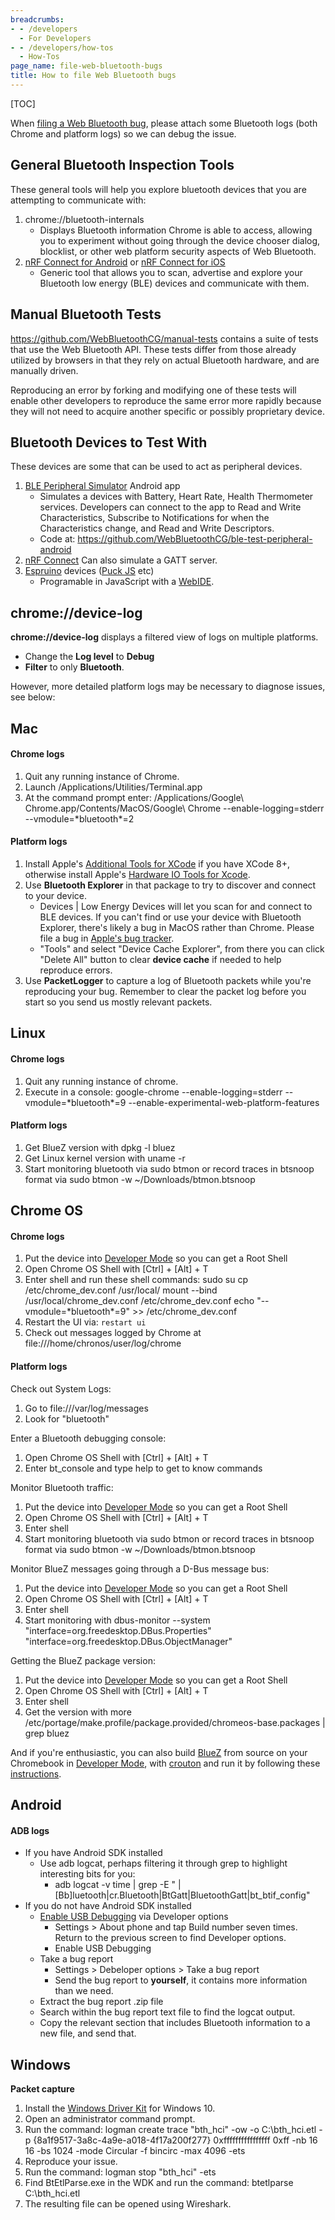 ```yaml
---
breadcrumbs:
- - /developers
  - For Developers
- - /developers/how-tos
  - How-Tos
page_name: file-web-bluetooth-bugs
title: How to file Web Bluetooth bugs
---
```


[TOC]

When [filing a Web Bluetooth
bug](https://bugs.chromium.org/p/chromium/issues/entry?components=Blink%3EBluetooth&source=chromium.org),
please attach some Bluetooth logs (both Chrome and platform logs) so we can
debug the issue.

## General Bluetooth Inspection Tools

These general tools will help you explore bluetooth devices that you are
attempting to communicate with:

1.  chrome://bluetooth-internals
    *   Displays Bluetooth information Chrome is able to access,
                allowing you to experiment without going through the device
                chooser dialog, blocklist, or other web platform security
                aspects of Web Bluetooth.
2.  [nRF Connect for
            Android](https://play.google.com/store/apps/details?id=no.nordicsemi.android.mcp&hl=en)
            or [nRF Connect for
            iOS](https://itunes.apple.com/us/app/nrf-connect/id1054362403?mt=8)
    *   Generic tool that allows you to scan, advertise and explore your
                Bluetooth low energy (BLE) devices and communicate with them.

## Manual Bluetooth Tests

https://github.com/WebBluetoothCG/manual-tests contains a suite of tests that
use the Web Bluetooth API. These tests differ from those already utilized by
browsers in that they rely on actual Bluetooth hardware, and are manually driven.

Reproducing an error by forking and modifying one of these tests will enable
other developers to reproduce the same error more rapidly because they will
not need to acquire another specific or possibly proprietary device.

## Bluetooth Devices to Test With

These devices are some that can be used to act as peripheral devices.

1.  [BLE Peripheral
            Simulator](https://play.google.com/store/apps/details?id=io.github.webbluetoothcg.bletestperipheral)
            Android app
    *   Simulates a devices with Battery, Heart Rate, Health Thermometer
                services. Developers can connect to the app to Read and Write
                Characteristics, Subscribe to Notifications for when the
                Characteristics change, and Read and Write Descriptors.
    *   Code at:
                https://github.com/WebBluetoothCG/ble-test-peripheral-android
2.  [nRF
            Connect](https://www.nordicsemi.com/Software-and-tools/Development-Tools/nRF-Connect-for-mobile/GetStarted)
            Can also simulate a GATT server.
3.  [Espruino](https://www.espruino.com/) devices ([Puck
            JS](https://www.puck-js.com/) etc)
    *   Programable in JavaScript with a
                [WebIDE](https://www.espruino.com/ide/).

## chrome://device-log

**chrome://device-log** displays a filtered view of logs on multiple platforms.

*   Change the **Log level** to **Debug**
*   **Filter** to only **Bluetooth**.

However, more detailed platform logs may be necessary to diagnose issues, see
below:

## Mac

#### Chrome logs

1.  Quit any running instance of Chrome.
2.  Launch /Applications/Utilities/Terminal.app
3.  At the command prompt enter:
    /Applications/Google\\ Chrome.app/Contents/MacOS/Google\\ Chrome
    --enable-logging=stderr --vmodule=\*bluetooth\*=2

#### Platform logs

1.  Install Apple's [Additional Tools for
            XCode](https://developer.apple.com/download/more/?name=Additional%20Tools%20for%20XCode)
            if you have XCode 8+, otherwise install Apple's [Hardware IO Tools
            for
            Xcode](https://developer.apple.com/downloads/?name=Hardware%20IO%20Tools).
2.  Use **Bluetooth Explorer** in that package to try to discover and
            connect to your device.
    *   Devices | Low Energy Devices will let you scan for and connect
                to BLE devices. If you can't find or use your device with
                Bluetooth Explorer, there's likely a bug in MacOS rather than
                Chrome. Please file a bug in [Apple's bug
                tracker](https://bugreport.apple.com/).
    *   "Tools" and select "Device Cache Explorer", from there you can
                click "Delete All" button to clear **device cache** if needed to
                help reproduce errors.
3.  Use **PacketLogger** to capture a log of Bluetooth packets while
            you're reproducing your bug. Remember to clear the packet log before
            you start so you send us mostly relevant packets.

## Linux

#### Chrome logs

1.  Quit any running instance of chrome.
2.  Execute in a console:
    google-chrome --enable-logging=stderr --vmodule=\*bluetooth\*=9
    --enable-experimental-web-platform-features

#### Platform logs

1.  Get BlueZ version with dpkg -l bluez
2.  Get Linux kernel version with uname -r
3.  Start monitoring bluetooth via sudo btmon or record traces in
            btsnoop format via sudo btmon -w ~/Downloads/btmon.btsnoop

## Chrome OS

#### Chrome logs

1.  Put the device into [Developer
            Mode](/chromium-os/chromiumos-design-docs/developer-mode) so you can
            get a Root Shell
2.  Open Chrome OS Shell with \[Ctrl\] + \[Alt\] + T
3.  Enter shell and run these shell commands:
    sudo su
    cp /etc/chrome_dev.conf /usr/local/
    mount --bind /usr/local/chrome_dev.conf /etc/chrome_dev.conf
    echo "--vmodule=\*bluetooth\*=9" &gt;&gt; /etc/chrome_dev.conf
4.  Restart the UI via:
    `restart ui`
5.  Check out messages logged by Chrome at
            file:///home/chronos/user/log/chrome

#### Platform logs

Check out System Logs:

1.  Go to file:///var/log/messages
2.  Look for "bluetooth"

Enter a Bluetooth debugging console:

1.  Open Chrome OS Shell with \[Ctrl\] + \[Alt\] + T
2.  Enter bt_console and type help to get to know commands

Monitor Bluetooth traffic:

1.  Put the device into [Developer
            Mode](/chromium-os/chromiumos-design-docs/developer-mode) so you can
            get a Root Shell
2.  Open Chrome OS Shell with \[Ctrl\] + \[Alt\] + T
3.  Enter shell
4.  Start monitoring bluetooth via sudo btmon or record traces in
            btsnoop format via sudo btmon -w ~/Downloads/btmon.btsnoop

Monitor BlueZ messages going through a D-Bus message bus:

1.  Put the device into [Developer
            Mode](/chromium-os/chromiumos-design-docs/developer-mode) so you can
            get a Root Shell
2.  Open Chrome OS Shell with \[Ctrl\] + \[Alt\] + T
3.  Enter shell
4.  Start monitoring with dbus-monitor --system
            "interface=org.freedesktop.DBus.Properties"
            "interface=org.freedesktop.DBus.ObjectManager"

Getting the BlueZ package version:

1.  Put the device into [Developer
            Mode](/chromium-os/chromiumos-design-docs/developer-mode) so you can
            get a Root Shell
2.  Open Chrome OS Shell with \[Ctrl\] + \[Alt\] + T
3.  Enter shell
4.  Get the version with more
            /etc/portage/make.profile/package.provided/chromeos-base.packages |
            grep bluez

And if you're enthusiastic, you can also build [BlueZ](http://www.bluez.org/)
from source on your Chromebook in [Developer
Mode](/chromium-os/poking-around-your-chrome-os-device), with
[crouton](https://github.com/dnschneid/crouton) and run it by following these
[instructions](https://github.com/beaufortfrancois/sandbox/blob/gh-pages/web-bluetooth/Bluez.md).

## Android

#### ADB logs

*   If you have Android SDK installed
    *   Use adb logcat, perhaps filtering it through grep to highlight
                interesting bits for you:
        *   adb logcat -v time | grep -E "
                    |\[Bb\]luetooth|cr.Bluetooth|BtGatt|BluetoothGatt|bt_btif_config"
*   If you do not have Android SDK installed
    *   [Enable USB
                Debugging](http://developer.android.com/tools/device.html) via
                Developer options
        *   Settings &gt; About phone and tap Build number seven times.
                    Return to the previous screen to find Developer options.
        *   Enable USB Debugging
    *   Take a bug report
        *   Settings &gt; Debeloper options &gt; Take a bug report
        *   Send the bug report to **yourself**, it contains more
                    information than we need.
    *   Extract the bug report .zip file
    *   Search within the bug report text file to find the logcat
                output.
    *   Copy the relevant section that includes Bluetooth information to
                a new file, and send that.

## Windows

**Packet capture**

1.  Install the [Windows Driver
            Kit](https://docs.microsoft.com/en-us/windows-hardware/drivers/download-the-wdk)
            for Windows 10.
2.  Open an administrator command prompt.
3.  Run the command: logman create trace "bth_hci" -ow -o
            C:\\bth_hci.etl -p {8a1f9517-3a8c-4a9e-a018-4f17a200f277}
            0xffffffffffffffff 0xff -nb 16 16 -bs 1024 -mode Circular -f bincirc
            -max 4096 -ets
4.  Reproduce your issue.
5.  Run the command: logman stop "bth_hci" -ets
6.  Find BtEtlParse.exe in the WDK and run the command: btetlparse
            C:\\bth_hci.etl
7.  The resulting file can be opened using Wireshark.
